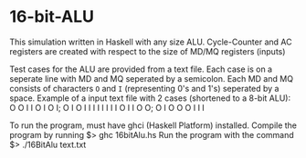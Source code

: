 # 16-bit-ALU
This simulation written in Haskell with any size ALU.
Cycle-Counter and AC registers are created with respect to the size of MD/MQ registers (inputs)

Test cases for the ALU are provided from a text file. 
Each case is on a seperate line with MD and MQ seperated by a semicolon.
Each MD and MQ consists of characters `O` and `I` (representing 0's and 1's) seperated by a space.
Example of a input text file with 2 cases (shortened to a 8-bit ALU):
O O I I O I O I; O I O I I I I I
I I I O I I O O; O I O O O I I I

To run the program, must have ghci (Haskell Platform) installed.
Compile the program by running $> ghc 16bitAlu.hs
Run the program with the command $> ./16BitAlu text.txt
